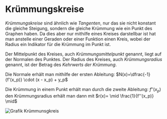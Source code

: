 # Krümmungskreise 

*Krümmungskreise* sind ähnlich wie *Tangenten*, nur das sie nicht konstant die gleiche Steigung, sondern die gleiche Krümmung wie ein Punkt des Graphen haben. Da dies aber nur mithilfe eines Kreises darstellbar ist hat man anstelle einer Geraden oder einer Funktion einen Kreis, wobei der Radius ein Indikator für die Krümmung im Punkt ist. 

Der Mittelpunkt des Kreises, auch *Krümmungsmittelpunkt* genannt, liegt auf der Normalen des Punktes. Der Radius des Kreises, auch *Krümmungsradius* genannt, ist der Betrag des *Kehrwerts der Krümmung*.

Die Normale erhält man mithilfe der ersten Ableitung: $N(x)=\dfrac{-1}{f'(x_p)} \cdot (x - x_p) + y_p$

Die Krümmung in einem Punkt erhält man durch die zweite Ableitung: $f''(x_p)$ den Krümmungsradius erhält man dann mit $r(x)= \mid \frac{1}{f''(x_p)} \mid$

![Grafik Krümmunsgkreis](../assets/mathe/Krümmungskreis.svg)

